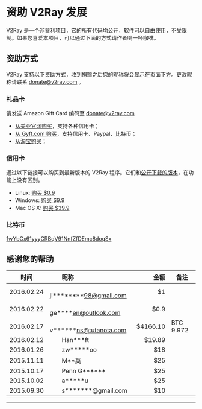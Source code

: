 # 资助 V2Ray 发展

V2Ray 是一个非营利项目，它的所有代码均公开，软件可以自由使用，不受限制。如果您喜爱本项目，可以通过下面的方式请作者喝一杯咖啡。

## 资助方式
V2Ray 支持以下资助方式，收到捐赠之后您的昵称将会显示在页面下方。更改昵称请联系 donate@v2ray.com 。

### 礼品卡
请发送 Amazon Gift Card 编码至  donate@v2ray.com
* [从美亚官网购买](https://www.amazon.com/gp/product/B004LLIKVU/gcrnsts?ie=UTF8&qid=1443538350&ref_=lp_2238192011_1_1&s=gift-cards&sr=1-1)，支持各种信用卡；
* [从 Gyft.com 购买](https://www.gyft.com/buy-gift-cards/amazon-com/)，支持信用卡、Paypal、比特币；
* [从淘宝购买](https://item.taobao.com/item.htm?spm=a1z10.1-c.w4004-2453035200.3.9kuOxr&id=13282934840)；

### 信用卡
通过以下链接可以购买到最新版本的 V2Ray 程序。它们和[公开下载的版本](../chapter_01/install.md)，在功能上没有区别。

* Linux: [购买 $0.9](https://sellfy.com/p/6LBg/)
* Windows: [购买 $9.9](https://sellfy.com/p/kW9b/)
* Mac OS X: [购买 $39.9](https://sellfy.com/p/oty6/)

### 比特币
[1wYbCx61yyyCRBqV91NnfZfDEmc8doqSx](https://blockchain.info/address/1wYbCx61yyyCRBqV91NnfZfDEmc8doqSx)

## 感谢您的帮助

时间       |　　昵称                         |　金额   |备注
:---------:|:--------------------------------|--------:|-----
2016.02.24 |　　ji\*\*\*\*\*\*\*\*98@gmail.com| $1       |
2016.02.22 |　　ge\*\*\*\*en@outlook.com     | $0.9     |
2016.02.17 |　　v\*\*\*\*\*\*ns@tutanota.com | $4166.10 |BTC 9.972
2016.02.12 |　　Han\*\*\*ft                  |  $19.89  |　
2016.01.26 |　　zw\*\*\*\*\*oo               |　$18     |　
2015.11.11 |　　M\*\*莫                      |　$25     |　
2015.10.17 |　　Penn G\*\*\*\*\*\*           |　$25     |　
2015.10.02 |　　a\*\*\*\*\*u                 |　$25     |　
2015.09.30 |　　s\*\*\*\*\*\*\*@gmail.com    |　$10     |　
----------------------------------------------------------------
